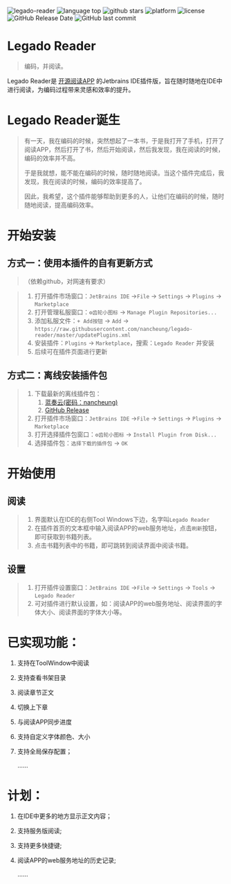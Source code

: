 ![legado-reader](https://img.shields.io/badge/legado%20reader-v1.0.3-green.svg)
![language top](https://img.shields.io/github/languages/top/nancheung/legado-reader?color=orange)
![github stars](https://img.shields.io/github/stars/nancheung/legado-reader)
![platform](https://img.shields.io/badge/platform-JetBrains%20IDE-lightgrey)
![license](https://img.shields.io/github/license/nancheung/legado-reader)
![GitHub Release Date](https://img.shields.io/github/release-date/nancheung/legado-reader)
![GitHub last commit](https://img.shields.io/github/last-commit/nancheung/legado-reader)

# Legado Reader
> 编码，并阅读。

Legado Reader是 [开源阅读APP](https://github.com/gedoor/legado) 的Jetbrains IDE插件版，旨在随时随地在IDE中进行阅读，为编码过程带来灵感和效率的提升。




# Legado Reader诞生
> 有一天，我在编码的时候，突然想起了一本书，于是我打开了手机，打开了阅读APP，然后打开了书，然后开始阅读，然后我发现，我在阅读的时候，编码的效率并不高。
> 
> 于是我就想，能不能在编码的时候，随时随地阅读。当这个插件完成后，我发现，我在阅读的时候，编码的效率提高了。
> 
> 因此，我希望，这个插件能够帮助到更多的人，让他们在编码的时候，随时随地阅读，提高编码效率。
 

# 开始安装
## 方式一：使用本插件的自有更新方式
> （依赖github，对网速有要求）

> 1. 打开插件市场窗口：`JetBrains IDE` ->`File` -> `Settings` -> `Plugins` -> `Marketplace`
> 2. 打开管理私服窗口：`⚙齿轮小图标` -> `Manage Plugin Repositories...`
> 3. 添加私服文件：`+ Add按钮` -> `Add` -> 
>    `https://raw.githubusercontent.com/nancheung/legado-reader/master/updatePlugins.xml`
> 4. 安装插件：`Plugins` -> `Marketplace`，搜索：`Legado Reader` 并安装
> 5. 后续可在插件页面进行更新

## 方式二：离线安装插件包
> 1. 下载最新的离线插件包：
>    1. [蓝奏云(密码：nancheung)](https://nancheung.lanzouw.com/b0674v2sj)
>    2. [GitHub Release](https://github.com/nancheung/legado-reader/releases)
> 2. 打开插件市场窗口：`JetBrains IDE` ->`File` -> `Settings` -> `Plugins` -> `Marketplace`
> 3. 打开选择插件包窗口：`⚙齿轮小图标` -> `Install Plugin from Disk...`
> 4. 选择插件包：`选择下载的插件包` -> `OK`

 
# 开始使用
## 阅读
> 1. 界面默认在IDE的右侧Tool Windows下边，名字叫`Legado Reader`
> 2. 在插件首页的文本框中输入阅读APP的web服务地址，点击`刷新`按钮，即可获取到书籍列表。
> 3. 点击书籍列表中的书籍，即可跳转到阅读界面中阅读书籍。

## 设置
> 1. 打开插件设置窗口：`JetBrains IDE` ->`File` -> `Settings` -> `Tools` -> `Legado Reader`
> 2. 可对插件进行默认设置，如：阅读APP的web服务地址、阅读界面的字体大小、阅读界面的字体大小等。

# 已实现功能：
1. 支持在ToolWindow中阅读
1. 支持查看书架目录
1. 阅读章节正文
1. 切换上下章
1. 与阅读APP同步进度
1. 支持自定义字体颜色、大小
1. 支持全局保存配置；

   ……

# 计划：
1. 在IDE中更多的地方显示正文内容；
1. 支持服务版阅读;
1. 支持更多快捷键;
1. 阅读APP的web服务地址的历史记录;

   ……